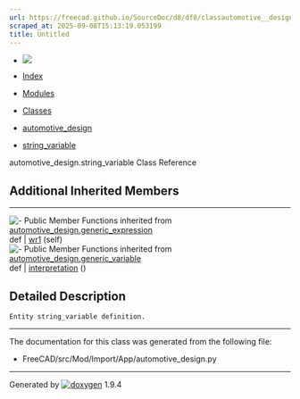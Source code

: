 ```yaml
---
url: https://freecad.github.io/SourceDoc/d8/df8/classautomotive__design_1_1string__variable.html
scraped_at: 2025-09-08T15:13:19.053199
title: Untitled
---
```


  * [ ![](https://www.freecad.org/svg/logo-freecad.svg) ](https://freecadweb.org "FreeCAD")
  * [Index](../../index.html "Index")
  * [Modules](../../modules.html "Modules list")
  * [Classes](../../annotated.html "Annotated list")

  * [automotive_design](../../d4/ddf/namespaceautomotive__design.html)
  * [string_variable](../../d8/df8/classautomotive__design_1_1string__variable.html)

automotive_design.string_variable Class Reference

##  Additional Inherited Members  
  
---  
![-](../../closed.png) Public Member Functions inherited from
[automotive_design.generic_expression](../../d3/d52/classautomotive__design_1_1generic__expression.html)  
def | [wr1](../../d3/d52/classautomotive__design_1_1generic__expression.html#aea35213a5e29cdc6cc6a201099976f3e) (self)  
![-](../../closed.png) Public Member Functions inherited from
[automotive_design.generic_variable](../../dc/d1c/classautomotive__design_1_1generic__variable.html)  
def | [interpretation](../../dc/d1c/classautomotive__design_1_1generic__variable.html#a71c0dcd4835d73aea6ee9bb01a4248ed) ()  
  
## Detailed Description

    
    
    Entity string_variable definition.

* * *

The documentation for this class was generated from the following file:

  * FreeCAD/src/Mod/Import/App/automotive_design.py

* * *

Generated by
[![doxygen](../../doxygen.svg)](https://www.doxygen.org/index.html) 1.9.4

